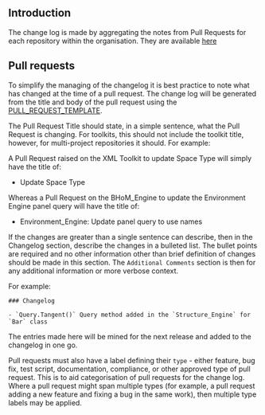 ## Introduction

The change log is made by aggregating the notes from Pull Requests for each repository within the organisation. They are available [here](https://github.com/BHoM/documentation/releases)


## Pull requests

To simplify the managing of the changelog it is best practice to note what has changed at the time of a pull request. The change log will be generated from the title and body of the pull request using the [PULL_REQUEST_TEMPLATE](https://github.com/BHoM/BHoM/blob/master/docs/PULL_REQUEST_TEMPLATE).

The Pull Request Title should state, in a simple sentence, what the Pull Request is changing. For toolkits, this should not include the toolkit title, however, for multi-project repositories it should. For example:

A Pull Request raised on the XML Toolkit to update Space Type will simply have the title of:
 - Update Space Type  

Whereas a Pull Request on the BHoM_Engine to update the Environment Engine panel query will have the title of:
 - Environment_Engine: Update panel query to use names

If the changes are greater than a single sentence can describe, then in the Changelog section, describe the changes in a bulleted list. 
The bullet points are required and no other information other than brief definition of changes should be made in this section. The `Additional Comments` section is then for any additional information or more verbose context.

For example:

```
### Changelog

- `Query.Tangent()` Query method added in the `Structure_Engine` for `Bar` class
```

The entries made here will be mined for the next release and added to the changelog in one go.

Pull requests must also have a label defining their `type` - either feature, bug fix, test script, documentation, compliance, or other approved type of pull request. This is to aid categorisation of pull requests for the change log. Where a pull request might span multiple types (for example, a pull request adding a new feature and fixing a bug in the same work), then multiple type labels may be applied.

